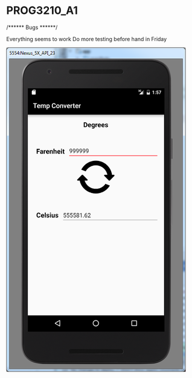 # PROG3210_A1


/****** Bugs ******/

Everything seems to work
Do more testing before hand in Friday


![screencap](/screenscaps/screencap.png)
